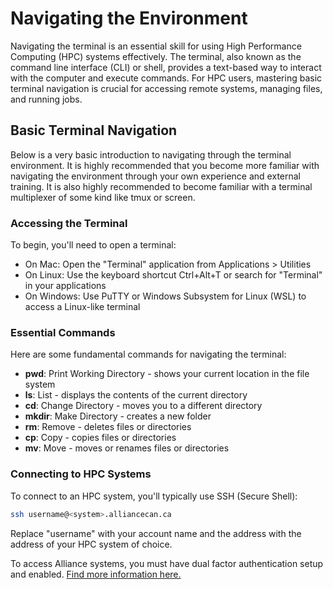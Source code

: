 # Navigating the Environment
Navigating the terminal is an essential skill for using High Performance Computing (HPC) systems effectively. The terminal, also known as the command line interface (CLI) or shell, provides a text-based way to interact with the computer and execute commands. For HPC users, mastering basic terminal navigation is crucial for accessing remote systems, managing files, and running jobs.

## Basic Terminal Navigation

Below is a very basic introduction to navigating through the terminal environment. It is highly recommended that you become more familiar with navigating the environment through your own experience and external training. It is also highly recommended to become familiar with a terminal multiplexer of some kind like tmux or screen.

### Accessing the Terminal

To begin, you'll need to open a terminal:

- On Mac: Open the "Terminal" application from Applications > Utilities
- On Linux: Use the keyboard shortcut Ctrl+Alt+T or search for "Terminal" in your applications
- On Windows: Use PuTTY or Windows Subsystem for Linux (WSL) to access a Linux-like terminal

### Essential Commands

Here are some fundamental commands for navigating the terminal:

- **pwd**: Print Working Directory - shows your current location in the file system
- **ls**: List - displays the contents of the current directory
- **cd**: Change Directory - moves you to a different directory
- **mkdir**: Make Directory - creates a new folder
- **rm**: Remove - deletes files or directories
- **cp**: Copy - copies files or directories
- **mv**: Move - moves or renames files or directories

### Connecting to HPC Systems

To connect to an HPC system, you'll typically use SSH (Secure Shell):

```bash
ssh username@<system>.alliancecan.ca
```

Replace "username" with your account name and the address with the address of your HPC system of choice.

<note>
To access Alliance systems, you must have dual factor authentication setup and enabled. <a href="https://docs.alliancecan.ca/wiki/Multifactor_authentication">Find more information here.</a>
</note>
